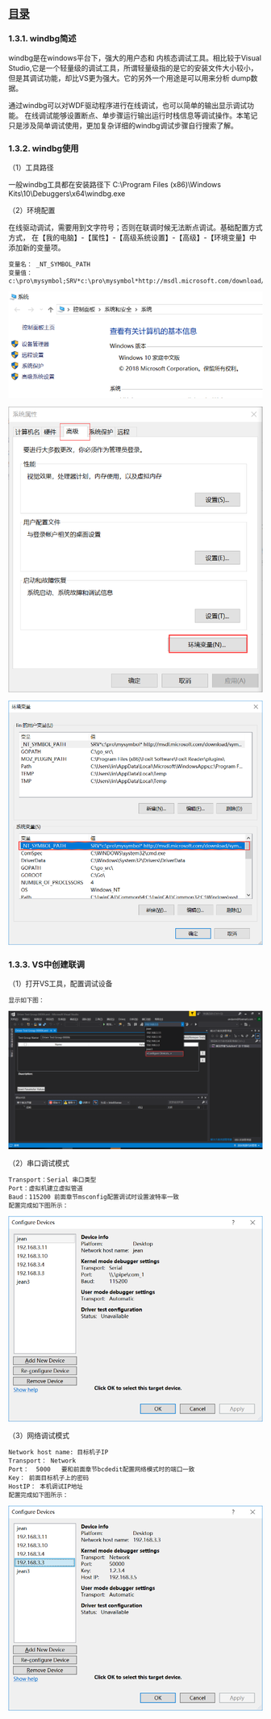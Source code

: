  
## [目录](README.md) 
### 1.3.1. windbg简述 

windbg是在windows平台下，强大的用户态和 内核态调试工具。相比较于Visual Studio,它是一个轻量级的调试工具，所谓轻量级指的是它的安装文件大小较小，但是其调试功能，却比VS更为强大。它的另外一个用途是可以用来分析 dump数据。

通过windbg可以对WDF驱动程序进行在线调试，也可以简单的输出显示调试功能。 在线调试能够设置断点、单步骤运行输出运行时栈信息等调试操作。本笔记只是涉及简单调试使用，更加复杂详细的windbg调试步骤自行搜索了解。 

### 1.3.2. windbg使用

（1）工具路径

一般windbg工具都在安装路径下 
C:\Program Files (x86)\Windows Kits\10\Debuggers\x64\windbg.exe 

（2）环境配置 

在线驱动调试，需要用到文字符号；否则在联调时候无法断点调试。基础配置方式方式，
在【我的电脑】-【属性】-【高级系统设置】-【高级】-【环境变量】中添加新的变量项。

    变量名： _NT_SYMBOL_PATH 
    变量值：  c:\pro\mysymbol;SRV*c:\pro\mysymbol*http://msdl.microsoft.com/download/symbols 

![](./img/1.3.2.1.png)

![](./img/1.3.2.2.png)

![](./img/1.3.2.3.png)

### 1.3.3. VS中创建联调 

（1）打开VS工具，配置调试设备

    显示如下图：

![](./img/1.3.3.1.png)

（2）串口调试模式
    
    Transport：Serial 串口类型 
    Port：虚拟机建立虚拟管道 
    Baud：115200 前面章节msconfig配置调试时设置波特率一致
    配置完成如下图所示：

![](./img/1.3.3.2.png)

（3）网络调试模式 

    Network host name: 目标机子IP 
    Transport： Network 
    Port：  5000   要和前面章节bcdedit配置网络模式时的端口一致
    Key： 前面目标机子上的密码
    HostIP： 本机调试IP地址 
    配置完成如下图所示：   

![](./img/1.3.3.3.png)






